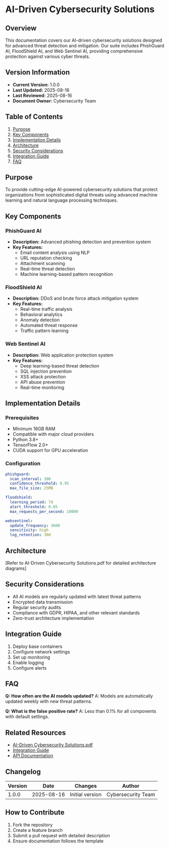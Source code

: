 # AI-Driven Cybersecurity Solutions

## Overview
This documentation covers our AI-driven cybersecurity solutions designed for advanced threat detection and mitigation. Our suite includes PhishGuard AI, FloodShield AI, and Web Sentinel AI, providing comprehensive protection against various cyber threats.

## Version Information
- **Current Version:** 1.0.0
- **Last Updated:** 2025-08-16
- **Last Reviewed:** 2025-08-16
- **Document Owner:** Cybersecurity Team

## Table of Contents
1. [Purpose](#purpose)
2. [Key Components](#key-components)
3. [Implementation Details](#implementation-details)
4. [Architecture](#architecture)
5. [Security Considerations](#security-considerations)
6. [Integration Guide](#integration-guide)
7. [FAQ](#faq)

## Purpose
To provide cutting-edge AI-powered cybersecurity solutions that protect organizations from sophisticated digital threats using advanced machine learning and natural language processing techniques.

## Key Components

### PhishGuard AI
- **Description:** Advanced phishing detection and prevention system
- **Key Features:**
  - Email content analysis using NLP
  - URL reputation checking
  - Attachment scanning
  - Real-time threat detection
  - Machine learning-based pattern recognition

### FloodShield AI
- **Description:** DDoS and brute force attack mitigation system
- **Key Features:**
  - Real-time traffic analysis
  - Behavioral analytics
  - Anomaly detection
  - Automated threat response
  - Traffic pattern learning

### Web Sentinel AI
- **Description:** Web application protection system
- **Key Features:**
  - Deep learning-based threat detection
  - SQL injection prevention
  - XSS attack protection
  - API abuse prevention
  - Real-time monitoring

## Implementation Details
### Prerequisites
- Minimum 16GB RAM
- Compatible with major cloud providers
- Python 3.8+
- TensorFlow 2.0+
- CUDA support for GPU acceleration

### Configuration
```yaml
phishguard:
  scan_interval: 300
  confidence_threshold: 0.95
  max_file_size: 25MB

floodshield:
  learning_period: 7d
  alert_threshold: 0.85
  max_requests_per_second: 10000

websentinel:
  update_frequency: 3600
  sensitivity: high
  log_retention: 30d
```

## Architecture
[Refer to AI-Driven Cybersecurity Solutions.pdf for detailed architecture diagrams]

## Security Considerations
- All AI models are regularly updated with latest threat patterns
- Encrypted data transmission
- Regular security audits
- Compliance with GDPR, HIPAA, and other relevant standards
- Zero-trust architecture implementation

## Integration Guide
1. Deploy base containers
2. Configure network settings
3. Set up monitoring
4. Enable logging
5. Configure alerts

## FAQ
**Q: How often are the AI models updated?**
A: Models are automatically updated weekly with new threat patterns.

**Q: What is the false positive rate?**
A: Less than 0.1% for all components with default settings.

## Related Resources
- [AI-Driven Cybersecurity Solutions.pdf](./AI-Driven-Cybersecurity-Solutions.pdf)
- [Integration Guide](../docs/integration.md)
- [API Documentation](../docs/api.md)

## Changelog
| Version | Date | Changes | Author |
|---------|------|---------|---------|
| 1.0.0 | 2025-08-16 | Initial version | Cybersecurity Team |

## How to Contribute
1. Fork the repository
2. Create a feature branch
3. Submit a pull request with detailed description
4. Ensure documentation follows the template

